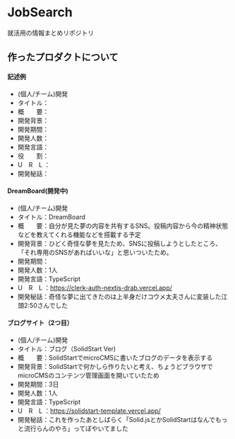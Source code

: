 # JobSearch
就活用の情報まとめリポジトリ

## 作ったプロダクトについて
#### 記述例
- (個人/チーム)開発
- タイトル：
- 概　　要：
- 開発背景：
- 開発期間：
- 開発人数：
- 開発言語：
- 役　　割：
- U　R　L ：
- 開発秘話：

#### DreamBoard(開発中)
- (個人/チーム)開発
- タイトル：DreamBoard
- 概　　要：自分が見た夢の内容を共有するSNS。投稿内容から今の精神状態などを教えてくれる機能などを搭載する予定
- 開発背景：ひどく奇怪な夢を見たため、SNSに投稿しようとしたところ、「それ専用のSNSがあればいいな」と思いついたため。
- 開発期間：
- 開発人数：1人
- 開発言語：TypeScript
- U　R　L ：https://clerk-auth-nextjs-drab.vercel.app/
- 開発秘話：奇怪な夢に出てきたのは上半身だけコウメ太夫さんに変装した江頭2:50さんでした

#### ブログサイト（2つ目）
- (個人/チーム)開発
- タイトル：ブログ（SolidStart Ver)
- 概　　要：SolidStartでmicroCMSに書いたブログのデータを表示する
- 開発背景：SolidStartで何かしら作りたいと考え、ちょうどブラウザでmicroCMSのコンテンツ管理画面を開いていたため
- 開発期間：3日
- 開発人数：1人
- 開発言語：TypeScript
- U　R　L ：https://solidstart-template.vercel.app/
- 開発秘話：これを作ったあとしばらく「Solid.jsとかSolidStartはなんでもっと流行らんのやろ」ってぼやいてました
